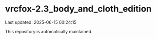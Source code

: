 # vrcfox-2.3_body_and_cloth_edition

Last updated: 2025-06-15 00:24:15

This repository is automatically maintained.
